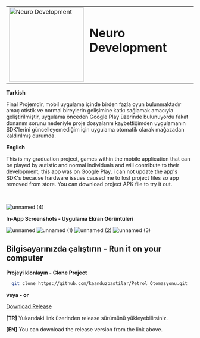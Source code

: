 <table>
  <tr>
    <td>
      <img src="https://github.com/kaanduzbastilar/NeuroDevelopment/assets/70735387/e2a3e83e-b5a0-4d44-a9d3-68cc2f1f5973" alt="Neuro Development" style="width: 200px;">
    </td>
    <td>
      <h1 style="margin-top: 0;">Neuro Development</h1>
    </td>
  </tr>
</table>


**Turkish**

Final Projemdir, mobil uygulama içinde birden fazla oyun bulunmaktadır amaç otistik ve normal bireylerin gelişimine katkı sağlamak amacıyla geliştirilmiştir, uygulama önceden Google Play
üzerinde bulunuyordu fakat donanım sorunu nedeniyle proje dosyalarını kaybettiğimden uygulamanın SDK'lerini güncelleyemediğim için uygulama otomatik olarak mağazadan kaldırılmış durumda.

**English**

This is my graduation project, games within the mobile application that can be played by autistic and normal individuals and will contribute to their development; this app was on Google Play, i can not update the app's SDK's because hardware issues caused me to lost project files so app removed from store.
You can download project APK file to try it out.




<br>


![unnamed (4)](https://github.com/kaanduzbastilar/NeuroDevelopment/assets/70735387/42cd6875-1ec3-463d-ad51-e1613f6b3171)


**In-App Screenshots - Uygulama Ekran Görüntüleri**

![unnamed](https://github.com/kaanduzbastilar/NeuroDevelopment/assets/70735387/5b0027fe-a5b0-4d84-a71a-f0eaa65bd691)
![unnamed (1)](https://github.com/kaanduzbastilar/NeuroDevelopment/assets/70735387/9b15c395-8cb2-4dad-9961-26e018839cad)
![unnamed (2)](https://github.com/kaanduzbastilar/NeuroDevelopment/assets/70735387/3c79fdf2-dd3f-47f6-ba11-a21407f609c9)
![unnamed (3)](https://github.com/kaanduzbastilar/NeuroDevelopment/assets/70735387/4bbd9a3e-34bf-4c3f-8031-cab8c5733271)





  
## Bilgisayarınızda çalıştırın - Run it on your computer

**Projeyi klonlayın - Clone Project**

```bash
  git clone https://github.com/kaanduzbastilar/Petrol_Otomasyonu.git
```


**veya - or**


[Download Release](https://github.com/kaanduzbastilar/Petrol_Otomasyonu/releases/tag/Release)


**[TR]** Yukarıdaki link üzerinden release sürümünü yükleyebilirsiniz.


**[EN]** You can download the release version from the link above.
